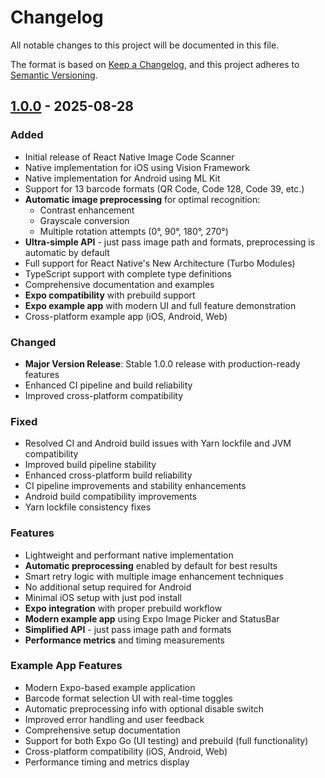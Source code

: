 # Changelog

All notable changes to this project will be documented in this file.

The format is based on [Keep a Changelog](https://keepachangelog.com/en/1.0.0/),
and this project adheres to [Semantic Versioning](https://semver.org/spec/v2.0.0.html).

## [1.0.0] - 2025-08-28

### Added

- Initial release of React Native Image Code Scanner
- Native implementation for iOS using Vision Framework
- Native implementation for Android using ML Kit
- Support for 13 barcode formats (QR Code, Code 128, Code 39, etc.)
- **Automatic image preprocessing** for optimal recognition:
  - Contrast enhancement
  - Grayscale conversion
  - Multiple rotation attempts (0°, 90°, 180°, 270°)
- **Ultra-simple API** - just pass image path and formats, preprocessing is automatic by default
- Full support for React Native's New Architecture (Turbo Modules)
- TypeScript support with complete type definitions
- Comprehensive documentation and examples
- **Expo compatibility** with prebuild support
- **Expo example app** with modern UI and full feature demonstration
- Cross-platform example app (iOS, Android, Web)

### Changed

- **Major Version Release**: Stable 1.0.0 release with production-ready features
- Enhanced CI pipeline and build reliability
- Improved cross-platform compatibility

### Fixed

- Resolved CI and Android build issues with Yarn lockfile and JVM compatibility
- Improved build pipeline stability
- Enhanced cross-platform build reliability
- CI pipeline improvements and stability enhancements
- Android build compatibility improvements
- Yarn lockfile consistency fixes

### Features

- Lightweight and performant native implementation
- **Automatic preprocessing** enabled by default for best results
- Smart retry logic with multiple image enhancement techniques
- No additional setup required for Android
- Minimal iOS setup with just pod install
- **Expo integration** with proper prebuild workflow
- **Modern example app** using Expo Image Picker and StatusBar
- **Simplified API** - just pass image path and formats
- **Performance metrics** and timing measurements

### Example App Features

- Modern Expo-based example application
- Barcode format selection UI with real-time toggles
- Automatic preprocessing info with optional disable switch
- Improved error handling and user feedback
- Comprehensive setup documentation
- Support for both Expo Go (UI testing) and prebuild (full functionality)
- Cross-platform compatibility (iOS, Android, Web)
- Performance timing and metrics display

[1.0.0]: https://github.com/nguyenthanhan/react-native-image-code-scanner/releases/tag/v1.0.0
